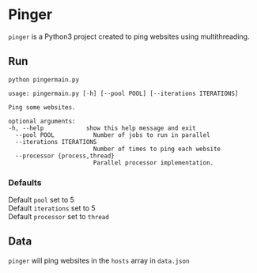 # Pinger

`pinger` is a Python3 project created to ping websites using multithreading.

## Run

```
python pingermain.py
```

```
usage: pingermain.py [-h] [--pool POOL] [--iterations ITERATIONS]

Ping some websites.

optional arguments:
-h, --help            show this help message and exit
  --pool POOL           Number of jobs to run in parallel
  --iterations ITERATIONS
                        Number of times to ping each website
  --processor {process,thread}
                        Parallel processor implementation.

```

### Defaults
Default `pool` set to 5 <br>
Default `iterations` set to 5 <br>
Default `processor` set to `thread` <br>

## Data

`pinger` will ping websites in the `hosts` array in `data.json`

